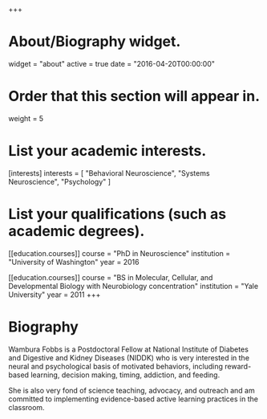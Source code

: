 +++
# About/Biography widget.
widget = "about"
active = true
date = "2016-04-20T00:00:00"

# Order that this section will appear in.
weight = 5

# List your academic interests.
[interests]
  interests = [
    "Behavioral Neuroscience",
    "Systems Neuroscience",
    "Psychology"
  ]

# List your qualifications (such as academic degrees).
[[education.courses]]
  course = "PhD in Neuroscience"
  institution = "University of Washington"
  year = 2016

[[education.courses]]
  course = "BS in Molecular, Cellular, and Developmental Biology with Neurobiology concentration"
  institution = "Yale University"
  year = 2011
+++

# Biography

Wambura Fobbs is a Postdoctoral Fellow at National Institute of Diabetes and Digestive and Kidney Diseases (NIDDK) who is very interested in the neural and psychological basis of motivated behaviors, including reward-based learning, decision making, timing, addiction, and feeding. 

She is also very fond of science teaching, advocacy, and outreach and am committed to implementing evidence-based active learning practices in the classroom.
